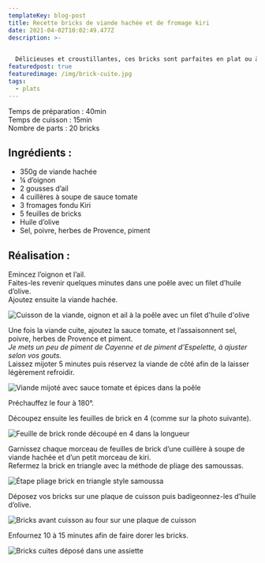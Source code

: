 ```yaml
---
templateKey: blog-post
title: Recette bricks de viande hachée et de fromage kiri
date: 2021-04-02T10:02:49.477Z
description: >-
  

  Délicieuses et croustillantes, ces bricks sont parfaites en plat ou à picorer à l’apéro.
featuredpost: true
featuredimage: /img/brick-cuite.jpg
tags:
  - plats
---
```

Temps de préparation : 40min\
Temps de cuisson : 15min\
Nombre de parts : 20 bricks

## Ingrédients :

* 350g de viande hachée
* ¼ d’oignon
* 2 gousses d’ail
* 4 cuillères à soupe de sauce tomate
* 3 fromages fondu Kiri
* 5 feuilles de bricks
* Huile d’olive
* Sel, poivre, herbes de Provence, piment

## Réalisation :

Emincez l’oignon et l’ail.\
Faites-les revenir quelques minutes dans une poêle avec un filet d’huile d’olive.\
Ajoutez ensuite la viande hachée.

![Cuisson de la viande, oignon et ail à la poêle avec un filet d'huile d'olive ](/img/viande-cuisson.jpg "Cuisson de la viande ")

Une fois la viande cuite, ajoutez la sauce tomate, et l’assaisonnent sel, poivre, herbes de Provence et piment.\
*Je mets un peu de piment de Cayenne et de piment d’Espelette, à ajuster selon vos gouts.*\
Laissez mijoter 5 minutes puis réservez la viande de côté afin de la laisser légèrement refroidir.

![Viande mijoté avec sauce tomate et épices dans la poêle ](/img/viande-mijote.jpg "Viande mijoté")

Préchauffez le four à 180°.

Découpez ensuite les feuilles de brick en 4 (comme sur la photo suivante).  

![Feuille de brick ronde découpé en 4 dans la longueur ](/img/coupage-feuille-de-brick.jpg "Découpage feuille de brick")

Garnissez chaque morceau de feuilles de brick d’une cuillère à soupe de viande hachée et d’un petit morceau de kiri.\
Refermez la brick en triangle avec la méthode de pliage des samoussas.

![Étape pliage brick en triangle style samoussa ](/img/etape.png "Étape pliage brick")

Déposez vos bricks sur une plaque de cuisson puis badigeonnez-les d’huile d’olive.

![Bricks avant cuisson au four sur une plaque de cuisson ](/img/brick-avant-four.jpg "Bricks avant cuisson au four ")

Enfournez 10 à 15 minutes afin de faire dorer les bricks. 

![Bricks cuites déposé dans une assiette ](/img/brick-cuite.jpg "Bricks cuites ")